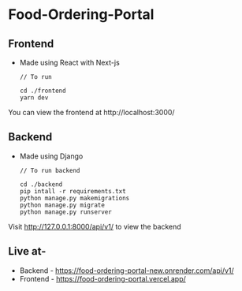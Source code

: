 # Food-Ordering-Portal

## Frontend

- Made using React with Next-js

      // To run

      cd ./frontend
      yarn dev

You can view the frontend at http://localhost:3000/

## Backend

- Made using Django

      // To run backend

      cd ./backend
      pip intall -r requirements.txt
      python manage.py makemigrations
      python manage.py migrate
      python manage.py runserver

Visit http://127.0.0.1:8000/api/v1/ to view the backend

## Live at-
- Backend - https://food-ordering-portal-new.onrender.com/api/v1/
- Frontend - https://food-ordering-portal.vercel.app/

